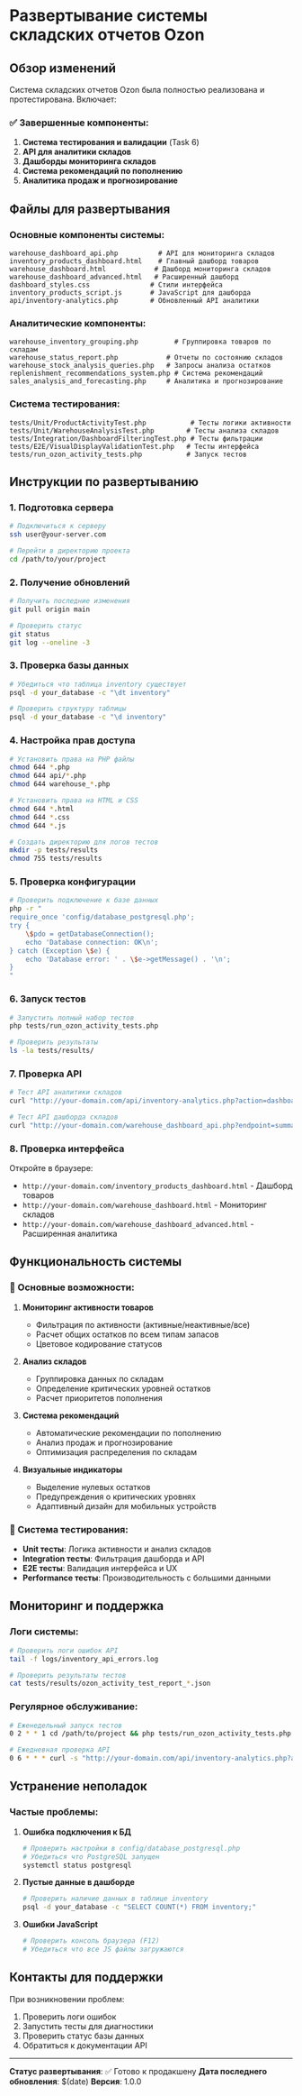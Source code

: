 # Развертывание системы складских отчетов Ozon

## Обзор изменений

Система складских отчетов Ozon была полностью реализована и протестирована. Включает:

### ✅ Завершенные компоненты:

1. **Система тестирования и валидации** (Task 6)
2. **API для аналитики складов**
3. **Дашборды мониторинга складов**
4. **Система рекомендаций по пополнению**
5. **Аналитика продаж и прогнозирование**

## Файлы для развертывания

### Основные компоненты системы:

```
warehouse_dashboard_api.php          # API для мониторинга складов
inventory_products_dashboard.html    # Главный дашборд товаров
warehouse_dashboard.html            # Дашборд мониторинга складов
warehouse_dashboard_advanced.html   # Расширенный дашборд
dashboard_styles.css               # Стили интерфейса
inventory_products_script.js       # JavaScript для дашборда
api/inventory-analytics.php        # Обновленный API аналитики
```

### Аналитические компоненты:

```
warehouse_inventory_grouping.php         # Группировка товаров по складам
warehouse_status_report.php            # Отчеты по состоянию складов
warehouse_stock_analysis_queries.php   # Запросы анализа остатков
replenishment_recommendations_system.php # Система рекомендаций
sales_analysis_and_forecasting.php     # Аналитика и прогнозирование
```

### Система тестирования:

```
tests/Unit/ProductActivityTest.php           # Тесты логики активности
tests/Unit/WarehouseAnalysisTest.php        # Тесты анализа складов
tests/Integration/DashboardFilteringTest.php # Тесты фильтрации
tests/E2E/VisualDisplayValidationTest.php   # Тесты интерфейса
tests/run_ozon_activity_tests.php           # Запуск тестов
```

## Инструкции по развертыванию

### 1. Подготовка сервера

```bash
# Подключиться к серверу
ssh user@your-server.com

# Перейти в директорию проекта
cd /path/to/your/project
```

### 2. Получение обновлений

```bash
# Получить последние изменения
git pull origin main

# Проверить статус
git status
git log --oneline -3
```

### 3. Проверка базы данных

```bash
# Убедиться что таблица inventory существует
psql -d your_database -c "\dt inventory"

# Проверить структуру таблицы
psql -d your_database -c "\d inventory"
```

### 4. Настройка прав доступа

```bash
# Установить права на PHP файлы
chmod 644 *.php
chmod 644 api/*.php
chmod 644 warehouse_*.php

# Установить права на HTML и CSS
chmod 644 *.html
chmod 644 *.css
chmod 644 *.js

# Создать директорию для логов тестов
mkdir -p tests/results
chmod 755 tests/results
```

### 5. Проверка конфигурации

```bash
# Проверить подключение к базе данных
php -r "
require_once 'config/database_postgresql.php';
try {
    \$pdo = getDatabaseConnection();
    echo 'Database connection: OK\n';
} catch (Exception \$e) {
    echo 'Database error: ' . \$e->getMessage() . '\n';
}
"
```

### 6. Запуск тестов

```bash
# Запустить полный набор тестов
php tests/run_ozon_activity_tests.php

# Проверить результаты
ls -la tests/results/
```

### 7. Проверка API

```bash
# Тест API аналитики складов
curl "http://your-domain.com/api/inventory-analytics.php?action=dashboard&activity_filter=active"

# Тест API дашборда складов
curl "http://your-domain.com/warehouse_dashboard_api.php?endpoint=summary&activity_filter=active"
```

### 8. Проверка интерфейса

Откройте в браузере:

-   `http://your-domain.com/inventory_products_dashboard.html` - Дашборд товаров
-   `http://your-domain.com/warehouse_dashboard.html` - Мониторинг складов
-   `http://your-domain.com/warehouse_dashboard_advanced.html` - Расширенная аналитика

## Функциональность системы

### 🎯 Основные возможности:

1. **Мониторинг активности товаров**

    - Фильтрация по активности (активные/неактивные/все)
    - Расчет общих остатков по всем типам запасов
    - Цветовое кодирование статусов

2. **Анализ складов**

    - Группировка данных по складам
    - Определение критических уровней остатков
    - Расчет приоритетов пополнения

3. **Система рекомендаций**

    - Автоматические рекомендации по пополнению
    - Анализ продаж и прогнозирование
    - Оптимизация распределения по складам

4. **Визуальные индикаторы**
    - Выделение нулевых остатков
    - Предупреждения о критических уровнях
    - Адаптивный дизайн для мобильных устройств

### 🧪 Система тестирования:

-   **Unit тесты**: Логика активности и анализ складов
-   **Integration тесты**: Фильтрация дашборда и API
-   **E2E тесты**: Валидация интерфейса и UX
-   **Performance тесты**: Производительность с большими данными

## Мониторинг и поддержка

### Логи системы:

```bash
# Проверить логи ошибок API
tail -f logs/inventory_api_errors.log

# Проверить результаты тестов
cat tests/results/ozon_activity_test_report_*.json
```

### Регулярное обслуживание:

```bash
# Еженедельный запуск тестов
0 2 * * 1 cd /path/to/project && php tests/run_ozon_activity_tests.php >> logs/weekly_tests.log 2>&1

# Ежедневная проверка API
0 6 * * * curl -s "http://your-domain.com/api/inventory-analytics.php?action=dashboard" > /dev/null
```

## Устранение неполадок

### Частые проблемы:

1. **Ошибка подключения к БД**

    ```bash
    # Проверить настройки в config/database_postgresql.php
    # Убедиться что PostgreSQL запущен
    systemctl status postgresql
    ```

2. **Пустые данные в дашборде**

    ```bash
    # Проверить наличие данных в таблице inventory
    psql -d your_database -c "SELECT COUNT(*) FROM inventory;"
    ```

3. **Ошибки JavaScript**
    ```bash
    # Проверить консоль браузера (F12)
    # Убедиться что все JS файлы загружаются
    ```

## Контакты для поддержки

При возникновении проблем:

1. Проверить логи ошибок
2. Запустить тесты для диагностики
3. Проверить статус базы данных
4. Обратиться к документации API

---

**Статус развертывания**: ✅ Готово к продакшену
**Дата последнего обновления**: $(date)
**Версия**: 1.0.0

